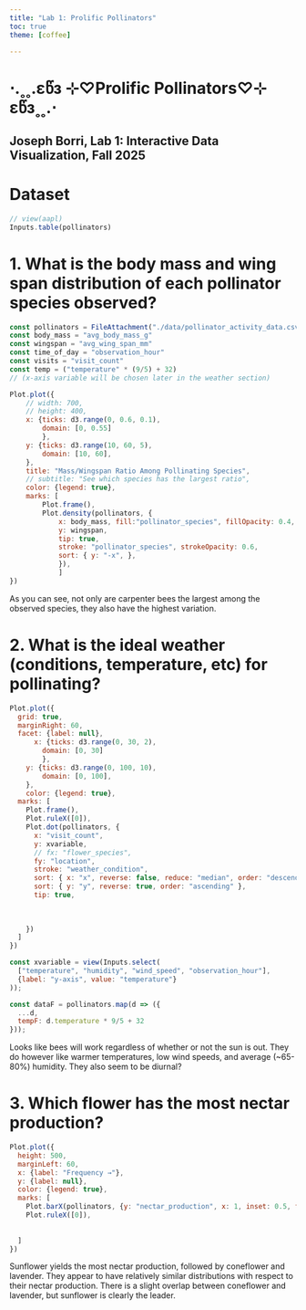 ```yaml
---
title: "Lab 1: Prolific Pollinators"
toc: true
theme: [coffee]

---
```

# ⋅.˳˳.εწз ⊹♡Prolific Pollinators♡⊹ εწз˳˳.⋅
## Joseph Borri, Lab 1: Interactive Data Visualization, Fall 2025


# Dataset


```js
// view(aapl)
Inputs.table(pollinators)
```

# 1. What is the body mass and wing span distribution of each pollinator species observed?

```js
const pollinators = FileAttachment("./data/pollinator_activity_data.csv").csv()
const body_mass = "avg_body_mass_g"
const wingspan = "avg_wing_span_mm"
const time_of_day = "observation_hour"
const visits = "visit_count"
const temp = ("temperature" * (9/5) + 32)
// (x-axis variable will be chosen later in the weather section)

```

```js
Plot.plot({
    // width: 700,
    // height: 400,
    x: {ticks: d3.range(0, 0.6, 0.1),
        domain: [0, 0.55]
        },
    y: {ticks: d3.range(10, 60, 5),
        domain: [10, 60],
    },   
    title: "Mass/Wingspan Ratio Among Pollinating Species",
    // subtitle: "See which species has the largest ratio",
    color: {legend: true},
    marks: [
        Plot.frame(),
        Plot.density(pollinators, { 
            x: body_mass, fill:"pollinator_species", fillOpacity: 0.4,
            y: wingspan,
            tip: true,
            stroke: "pollinator_species", strokeOpacity: 0.6,
            sort: { y: "-x", },  
            }),
            ]
})
```

As you can see, not only are carpenter bees the largest among the observed species, they also have the highest variation.


# 2. What is the ideal weather (conditions, temperature, etc) for pollinating?


```js
Plot.plot({
  grid: true,
  marginRight: 60,
  facet: {label: null},
      x: {ticks: d3.range(0, 30, 2),
        domain: [0, 30]
        },
    y: {ticks: d3.range(0, 100, 10),
        domain: [0, 100],
    },  
    color: {legend: true}, 
  marks: [
    Plot.frame(),
    Plot.ruleX([0]),
    Plot.dot(pollinators, {
      x: "visit_count", 
      y: xvariable,
      // fx: "flower_species",
      fy: "location",
      stroke: "weather_condition",
      sort: { x: "x", reverse: false, reduce: "median", order: "descending" },
      sort: { y: "y", reverse: true, order: "ascending" },
      tip: true,
      
      
      
    })
  ]
})
```
```js
const xvariable = view(Inputs.select(
  ["temperature", "humidity", "wind_speed", "observation_hour"],
  {label: "y-axis", value: "temperature"}
));
```

<!-- trying to convert to fahrenheit -->
```js
const dataF = pollinators.map(d => ({
  ...d,
  tempF: d.temperature * 9/5 + 32
}));

```


Looks like bees will work regardless of whether or not the sun is out. They do however like warmer temperatures, low wind speeds, and average (~65-80%) humidity. They also seem to be diurnal?
# 3. Which flower has the most nectar production?
```js
Plot.plot({
  height: 500,
  marginLeft: 60,
  x: {label: "Frequency →"},
  y: {label: null},
  color: {legend: true},
  marks: [
    Plot.barX(pollinators, {y: "nectar_production", x: 1, inset: 0.5, fill: "flower_species", sort: "visit_count",tip: true,sort: { y: "y", reverse: false, },}),
    Plot.ruleX([0]),
    
    
  ]
})
```
Sunflower yields the most nectar production, followed by coneflower and lavender. They appear to have relatively similar distributions with respect to their nectar production. There is a slight overlap between coneflower and lavender, but sunflower is clearly the leader.
<!-- ```js
Plot.plot({
  r: {range: [0, 6]}, // generate slightly smaller dots
  marks: [
    Plot.dot(pollinators, Plot.bin({r: "count"}, {x: "temperature", y: "visit_count",stroke: "flower_species"})),
    Plot.ruleX([0]),
    Plot.ruleY([0]),
  ]
})
```
```js
Plot.plot({
  r: {range: [0, 6]}, // generate slightly smaller dots
  marks: [
    Plot.density(pollinators, Plot.bin({r: "count"}, {x: "temperature", y: "visit_count",stroke: "pollinator_species"})),
    Plot.ruleX([0]),
    Plot.ruleY([0]),
    
  ]
})
``` -->
